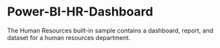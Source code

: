 # Power-BI-HR-Dashboard
The Human Resources built-in sample contains a dashboard, report, and dataset for a human resources department.

